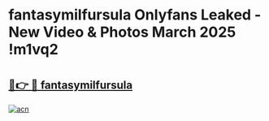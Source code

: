# fantasymilfursula Onlyfans Leaked - New Video & Photos March 2025 !m1vq2

# <h2><a href="https://7uf60x.iuczelnia.edu.pl?title=fantasymilfursula&ref=m1vq2">🔗👉 🔴 fantasymilfursula</a></h2>

[![acn](https://github.com/user-attachments/assets/0f9c940e-d8b0-45ae-aac7-cd30a18b3e1c)](https://7uf60x.iuczelnia.edu.pl?title=fantasymilfursula&ref=m1vq2)


